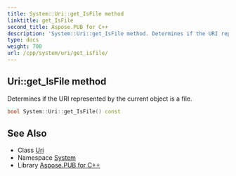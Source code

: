 ```yaml
---
title: System::Uri::get_IsFile method
linktitle: get_IsFile
second_title: Aspose.PUB for C++
description: 'System::Uri::get_IsFile method. Determines if the URI represented by the current object is a file in C++.'
type: docs
weight: 700
url: /cpp/system/uri/get_isfile/
---
```

## Uri::get_IsFile method


Determines if the URI represented by the current object is a file.

```cpp
bool System::Uri::get_IsFile() const
```

## See Also

* Class [Uri](../)
* Namespace [System](../../)
* Library [Aspose.PUB for C++](../../../)
